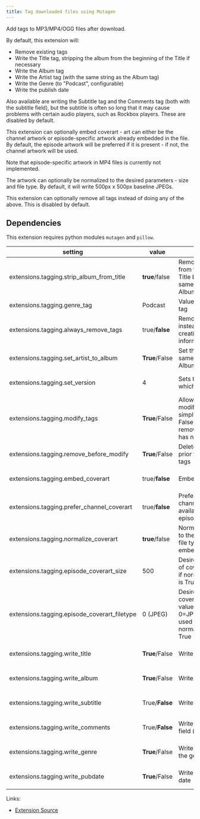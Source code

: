 ```yaml
---
title: Tag downloaded files using Mutagen
---
```


Add tags to MP3/MP4/OGG files after download.

By default, this extension will:
   - Remove existing tags
   - Write the Title tag, stripping the album from the beginning of the Title if necessary
   - Write the Album tag
   - Write the Artist tag (with the same string as the Album tag)
   - Write the Genre (to "Podcast", configurable)
   - Write the publish date

Also available are writing the Subtitle tag and the Comments tag (both with the
subtitle field), but the subtitle is often so long that it may cause problems with
certain audio players, such as Rockbox players. These are disabled by default.

This extension can optionally embed coverart - art can either be the channel artwork
or episode-specific artwork already embedded in the file. By default, the episode
artwork will be preferred if it is present - if not, the channel artwork will be used.

Note that episode-specific artwork in MP4 files is currently not implemented.

The artwork can optionally be normalized to the desired parameters - size and file type.
By default, it will write 500px x 500px baseline JPEGs.

This extension can optionally remove all tags instead of doing any of the above.
This is disabled by default.

## Dependencies

This extension requires python modules `mutagen` and `pillow`.

| setting                                      | value      | description                                                                               | version           |
|----------------------------------------------|------------|-------------------------------------------------------------------------------------------|-------------------|
| extensions.tagging.strip\_album\_from\_title | **true**/false | Remove the Album tag from the Title tag if the Title begins with the same string as the Album tag | all |
| extensions.tagging.genre\_tag                | Podcast    | Value for the Genre tag | all |
| extensions.tagging.always\_remove\_tags      | true/**false** | Remove all tags instead of creating/adding tag information              | 3.5.0 and newer             |
| extensions.tagging.set\_artist\_to\_album    | **True**/False | Set the Artist tag to the same as the existing Album tag | git master branch |
| extensions.tagging.set\_version              | 4              | Sets the id3 version which will be written | git master branch |
| extensions.tagging.modify\_tags              | **True**/False | Allow tags to be modified rather than simply added. If set to False, remove\_before\_modify has no effect | git master branch |
| extensions.tagging.remove\_before\_modify    | **True**/False | Delete all existing tags prior to writing new tags | git master branch |
| extensions.tagging.embed\_coverart           | true/**false** | Embed cover art in file | git master branch |
| extensions.tagging.prefer\_channel\_coverart | true/**false** | Prefer embedding the channel coverart if available over the episode coverart | git master branch |
| extensions.tagging.normalize\_coverart       | **true**/false | Normalize the coverart to the desired size and file type before embedding it | git master branch |
| extensions.tagging.episode\_coverart\_size   | 500            | Desired size (in pixels) of coverart. Only used if normalize\_coverart is True | git master branch |
| extensions.tagging.episode\_coverart\_filetype | 0 (JPEG)     | Desired filetype of coverart. integer value, maps to 0=JPEG, 1=PNG. Only used if normalize\_coverart is True | git master branch |
| extensions.tagging.write\_title              | **True**/False | Write the title field | git master branch |
| extensions.tagging.write\_album              | **True**/False | Write the album field | git master branch |
| extensions.tagging.write\_subtitle           | True/**False** | Write the subtitle field | git master branch |
| extensions.tagging.write\_comments           | True/**False** | Write the comments field (with the subtitle) | git master branch |
| extensions.tagging.write\_genre              | **True**/False | Write the genre with the genre\_tag setting | git master branch |
| extensions.tagging.write\_pubdate            | **True**/False | Write the published date | git master branch |



Links:

-   [Extension Source](https://github.com/gpodder/gpodder/blob/master/share/gpodder/extensions/tagging.py)
